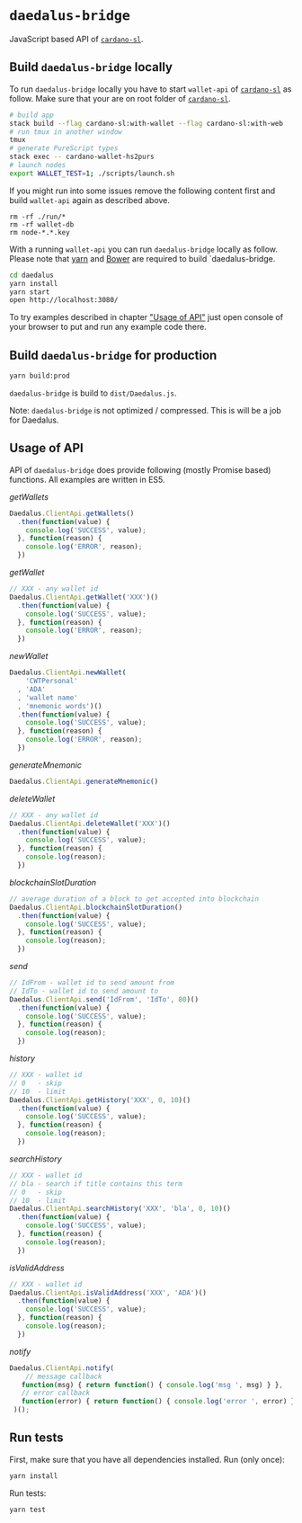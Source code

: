 # `daedalus-bridge`

JavaScript based API of [`cardano-sl`](https://github.com/input-output-hk/cardano-sl/).


## Build `daedalus-bridge` locally

To run `daedalus-bridge` locally you have to start `wallet-api` of [`cardano-sl`](https://github.com/input-output-hk/cardano-sl/) as follow. Make sure that your are on root folder of [`cardano-sl`](https://github.com/input-output-hk/cardano-sl/).

```bash
# build app
stack build --flag cardano-sl:with-wallet --flag cardano-sl:with-web
# run tmux in another window
tmux
# generate PureScript types
stack exec -- cardano-wallet-hs2purs
# launch nodes
export WALLET_TEST=1; ./scripts/launch.sh
```

If you might run into some issues remove the following content first and build `wallet-api` again as described above.

```
rm -rf ./run/*
rm -rf wallet-db
rm node-*.*.key
```


With a running `wallet-api` you can run `daedalus-bridge` locally as follow. Please note that [yarn](https://yarnpkg.com/) and [Bower](https://bower.io/) are required to build `daedalus-bridge.

```bash
cd daedalus
yarn install
yarn start
open http://localhost:3080/
```

To try examples described in chapter ["Usage of API"](#Usage) just open console of your browser to put and run any example code there.


## Build `daedalus-bridge` for production

```bash
yarn build:prod
```

`daedalus-bridge` is build to `dist/Daedalus.js`.

Note: `daedalus-bridge` is not optimized / compressed. This is will be a job for Daedalus.


## Usage of API

API of `daedalus-bridge` does provide following (mostly Promise based) functions. All examples are written in ES5.

_getWallets_

```javascript
Daedalus.ClientApi.getWallets()
  .then(function(value) {
    console.log('SUCCESS', value);
  }, function(reason) {
    console.log('ERROR', reason);
  })
```


_getWallet_

```javascript
// XXX - any wallet id
Daedalus.ClientApi.getWallet('XXX')()
  .then(function(value) {
    console.log('SUCCESS', value);
  }, function(reason) {
    console.log('ERROR', reason);
  })
```


_newWallet_

```javascript
Daedalus.ClientApi.newWallet(
    'CWTPersonal'
  , 'ADA'
  , 'wallet name'
  , 'mnemonic words')()
  .then(function(value) {
    console.log('SUCCESS', value);
  }, function(reason) {
    console.log('ERROR', reason);
  })
```


_generateMnemonic_

```javascript
Daedalus.ClientApi.generateMnemonic()
```


_deleteWallet_

```javascript
// XXX - any wallet id
Daedalus.ClientApi.deleteWallet('XXX')()
  .then(function(value) {
    console.log('SUCCESS', value);
  }, function(reason) {
    console.log(reason);
  })
```

_blockchainSlotDuration_

```javascript
// average duration of a block to get accepted into blockchain
Daedalus.ClientApi.blockchainSlotDuration()
  .then(function(value) {
    console.log('SUCCESS', value);
  }, function(reason) {
    console.log(reason);
  })
```


_send_

```javascript
// IdFrom - wallet id to send amount from
// IdTo - wallet id to send amount to
Daedalus.ClientApi.send('IdFrom', 'IdTo', 80)()
  .then(function(value) {
    console.log('SUCCESS', value);
  }, function(reason) {
    console.log(reason);
  })
```


_history_

```javascript
// XXX - wallet id
// 0   - skip
// 10  - limit
Daedalus.ClientApi.getHistory('XXX', 0, 10)()
  .then(function(value) {
    console.log('SUCCESS', value);
  }, function(reason) {
    console.log(reason);
  })
```

_searchHistory_

```javascript
// XXX - wallet id
// bla - search if title contains this term
// 0   - skip
// 10  - limit
Daedalus.ClientApi.searchHistory('XXX', 'bla', 0, 10)()
  .then(function(value) {
    console.log('SUCCESS', value);
  }, function(reason) {
    console.log(reason);
  })
```


_isValidAddress_

```javascript
// XXX - wallet id
Daedalus.ClientApi.isValidAddress('XXX', 'ADA')()
  .then(function(value) {
    console.log('SUCCESS', value);
  }, function(reason) {
    console.log(reason);
  })
```

_notify_

```javascript
Daedalus.ClientApi.notify(
    // message callback
   function(msg) { return function() { console.log('msg ', msg) } },
   // error callback
   function(error) { return function() { console.log('error ', error) } }
 )();
```


## Run tests

First, make sure that you have all dependencies installed. Run (only once):
```bash
yarn install
```

Run tests:
```bash
yarn test
```
